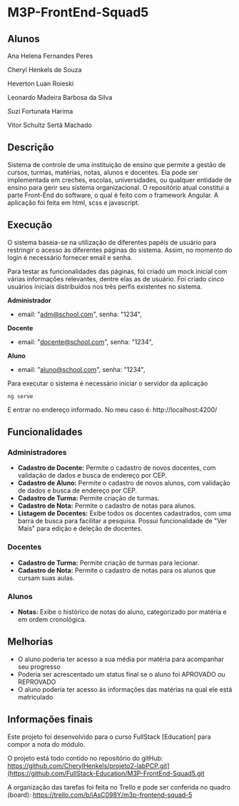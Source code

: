 # M3P-FrontEnd-Squad5

## Alunos
Ana Helena Fernandes Peres

Cheryl Henkels de Souza

Heverton Luan Roieski

Leonardo Madeira Barbosa da Silva

Suzi Fortunata Harima

Vitor Schultz Sertã Machado



## Descrição
Sistema de controle de uma instituição de ensino que permite a gestão de cursos, turmas, matérias, notas, alunos e docentes. Ela pode ser implementada em creches, escolas, universidades, ou qualquer entidade de ensino para gerir seu sistema organizacional.
O repositório atual constitui a parte Front-End do software, o qual é feito com o framework Angular.
A aplicação foi feita em html, scss e javascript.



## Execução 

O sistema baseia-se na utilização de diferentes papéis de usuário para restringir o acesso às diferentes páginas do sistema. Assim, no momento do login é necessário fornecer email e senha.

Para testar as funcionalidades das páginas, foi criado um mock inicial com várias informações relevantes, dentre elas as de usuário. Foi criado cinco usuários iniciais distribuídos nos três perfis existentes no sistema.

**Administrador**
* email: "adm@school.com",
  senha: "1234",

**Docente**
* email: "docente@school.com",
  senha: "1234",

**Aluno**
* email: "aluno@school.com",
  senha: "1234",



[//]: # "Essas informações estão salvas no arquivo 'usuarios.json'. Por isso, para a aplicação funcionar é necessário rodar o json server"


[//]: # "```json-server --watch src/db/usuarios.json --port 3000~```"


Para executar o sistema é necessário iniciar o servidor da aplicação


```ng serve```


E entrar no endereço informado. No meu caso é: http://localhost:4200/

## Funcionalidades

### Administradores
- **Cadastro de Docente:** Permite o cadastro de novos docentes, com validação de dados e busca de endereço por CEP.
- **Cadastro de Aluno:** Permite o cadastro de novos alunos, com validação de dados e busca de endereço por CEP.
- **Cadastro de Turma:** Permite criação de turmas.
- **Cadastro de Nota:** Permite o cadastro de notas para alunos.
- **Listagem de Docentes:** Exibe todos os docentes cadastrados, com uma barra de busca para facilitar a pesquisa. Possui funcionalidade de "Ver Mais" para edição e deleção de docentes.


### Docentes
- **Cadastro de Turma:** Permite criação de turmas para lecionar.
- **Cadastro de Nota:** Permite o cadastro de notas para os alunos que cursam suas aulas.

### Alunos
- **Notas:** Exibe o histórico de notas do aluno, categorizado por matéria e em ordem cronológica.



## Melhorias
- O aluno poderia ter acesso a sua média por matéria para acompanhar seu progresso
- Poderia ser acrescentado um status final se o aluno foi APROVADO ou REPROVADO
- O aluno poderia ter acesso às informações das matérias na qual ele está matriculado


## Informações finais
Este projeto foi desenvolvido para o curso FullStack [Education] para compor a nota do módulo.

O projeto está todo contido no repositório do gitHub: <https://github.com/CherylHenkels/projeto2-labPCP.git](https://github.com/FullStack-Education/M3P-FrontEnd-Squad5.git>

A organização das tarefas foi feita no Trello e pode ser conferida no quadro (board):
<https://trello.com/b/iAsC098Y/m3p-frontend-squad-5>

